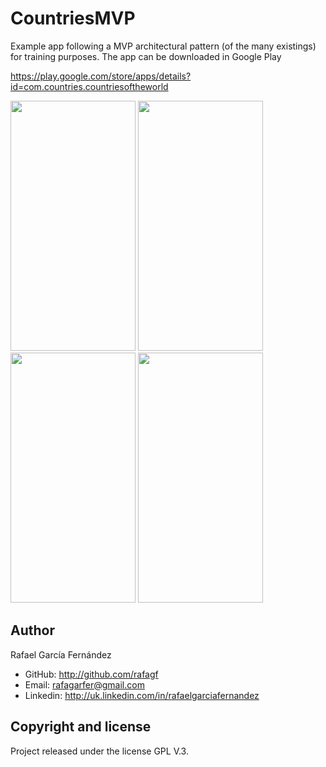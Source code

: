 # CountriesMVP

Example app following a MVP architectural pattern (of the many existings) for training purposes. The app can be downloaded in Google Play

https://play.google.com/store/apps/details?id=com.countries.countriesoftheworld

<img src="https://lh3.googleusercontent.com/WIEk6t3RFAKTVHe8qzRKrCbmQ32I79uotptkqU66yFZH0f8ueHOtjHRJKCq3PVykJIw=h900-rw" width="200" height="400" />
<img src="https://lh3.googleusercontent.com/vc8XtQ_gVrFvLA77M3wIEV67AGfUWa59c1YYYQNKY7oC64EsJFenDi4XPSctaUJpAg=h900-rw" width="200" height="400" />
<img src="https://lh3.googleusercontent.com/9gNRWKG7UFgB_kQUYFKR_KLFptFXjuTztXL3uekosba1RTH1TM81o8ri5eivhG5CWxg=h900-rw" width="200" height="400" />
<img src="https://lh3.googleusercontent.com/8ocFMrmB09A45HDiUD44Bhjj7R3lIo-5H2iqDkjskESygA7yDlXSNW-K1fJe6wqOaYU=h900-rw" width="200" height="400" />

## Author

Rafael García Fernández

* GitHub: http://github.com/rafagf
* Email: rafagarfer@gmail.com
* Linkedin: http://uk.linkedin.com/in/rafaelgarciafernandez

## Copyright and license

Project released under the license GPL V.3.

